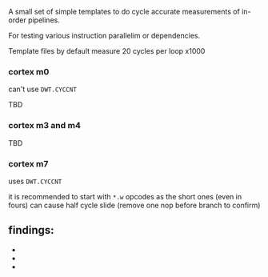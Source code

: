 A small set of simple templates to do cycle accurate measurements of in-order pipelines.

For testing various instruction parallelim or dependencies.


Template files by default measure 20 cycles per loop x1000



### cortex m0

can't use `DWT.CYCCNT`

TBD

### cortex m3 and m4

TBD

### cortex m7

uses `DWT.CYCCNT`

it is recommended to start with `*.w` opcodes as the short ones (even in fours) can cause half cycle slide (remove one nop before branch to confirm)

findings:
-
-
-
-